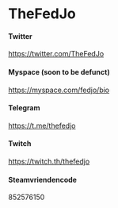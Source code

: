 # TheFedJo

#### Twitter
https://twitter.com/TheFedJo

#### Myspace (soon to be defunct)
https://myspace.com/fedjo/bio 

#### Telegram
https://t.me/thefedjo

#### Twitch
https://twitch.th/thefedjo

#### Steamvriendencode
852576150
